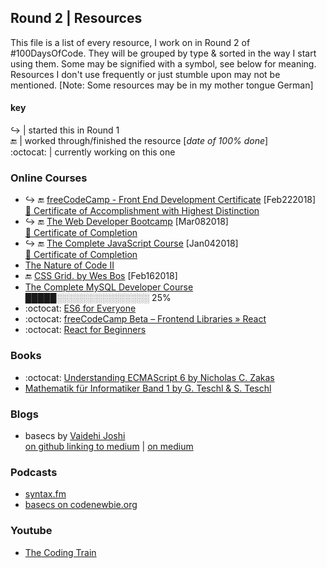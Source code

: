 ## Round 2 | Resources

This file is a list of every resource, I work on in Round 2 of #100DaysOfCode. They will be grouped by type & sorted in the way I start using them. Some may be signified with a symbol, see below for meaning. Resources I don't use frequently or just stumble upon may not be mentioned. [Note: Some resources may be in my mother tongue German]

#### key

:arrow_right_hook: | started this in Round 1  
:end: | worked through/finished the resource [*date of 100% done*]  
:octocat: | currently working on this one

### Online Courses

* :arrow_right_hook: :end: [freeCodeCamp - Front End Development Certificate](https://www.freecodecamp.org)  [Feb222018]  
  [📃 Certificate of Accomplishment with Highest Distinction](https://www.freecodecamp.org/miffili/front-end-certification)  
* :arrow_right_hook: :end: [The Web Developer Bootcamp](https://www.udemy.com/the-web-developer-bootcamp/) [Mar082018]  
  [📃 Certificate of Completion](https://www.udemy.com/certificate/UC-VY8UZEII/)  
* :arrow_right_hook: :end: [The Complete JavaScript Course](https://www.udemy.com/the-complete-javascript-course/) [Jan042018]  
  [📃 Certificate of Completion](https://www.udemy.com/certificate/UC-ZC9A7HEW/)  
* [The Nature of Code II](https://www.kadenze.com/courses/the-nature-of-code-ii/info)  
* :end: [CSS Grid. by Wes Bos](https://cssgrid.io/) [Feb162018]  
* [The Complete MySQL Developer Course](https://www.udemy.com/the-complete-mysql-developer-course)  
  █████░░░░░░░░░░░░░░░ 25%  
* :octocat: [ES6 for Everyone](https://es6.io)  
* :octocat: [freeCodeCamp Beta – Frontend Libraries » React](https://beta.freecodecamp.org/en/challenges/react/create-a-simple-jsx-element)  
* :octocat: [React for Beginners](https://reactforbeginners.com/)

### Books

* :octocat: [Understanding ECMAScript 6 by Nicholas C. Zakas](https://github.com/nzakas/understandinges6)  
* [Mathematik für Informatiker Band 1 by G. Teschl & S. Teschl](http://tiny.cc/a840py)

### Blogs

* basecs by [Vaidehi Joshi](https://github.com/vaidehijoshi)  
  [on github linking to medium](https://github.com/vaidehijoshi/basecs-series) | [on medium](https://medium.com/basecs)  

### Podcasts

* [syntax.fm](https://syntax.fm/)  
* [basecs on codenewbie.org](https://www.codenewbie.org/basecs)  

### Youtube

* [The Coding Train](https://www.youtube.com/user/shiffman)
